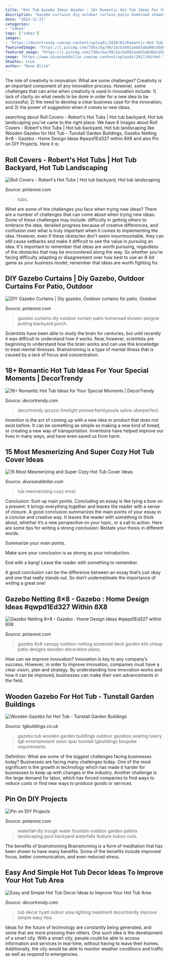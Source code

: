 ```yaml
---
title: "Hot Tub Gazebo Ideas Wooden : 18+ Romantic Hot Tub Ideas For Your Special Moments"
description: "Gazebo curtains diy outdoor curtain patio homeroad shower pergola putting backyard porch"
date: "2022-12-21"
categories:
- "ideas"
tags: ["ideas"]
images:
- "https://decortrendy.com/wp-content/uploads/2020/02/Romantic-Hot-Tub-8.jpg"
featuredImage: "https://i.pinimg.com/736x/ba/99/2a/ba992aabd3abd0dcd586c38a36c8100d.jpg"
featured_image: "https://i.pinimg.com/736x/ba/99/2a/ba992aabd3abd0dcd586c38a36c8100d.jpg"
image: "https://www.divesanddollar.com/wp-content/uploads/2017/04/Hot-Tub-Cover-9.jpg"
ShowToc: true
author: "Rene Blick"
---
```



The role of creativity in innovation: What are some challenges?
Creativity is an important component of any innovation process. However, some challenges that can arise when creativity is used in innovation include: 1) lack of clarity on what needs to be done in order for a new idea to be successful; 2) the need to develop a clear business case for the innovation; and 3) the power of suggestion when it comes to new ideas.

	

		
searching about Roll Covers - Robert&#039;s Hot Tubs | Hot tub backyard, Hot tub landscaping you've came to the right place. We have 8 Images about Roll Covers - Robert&#039;s Hot Tubs | Hot tub backyard, Hot tub landscaping like Wooden Gazebo for Hot Tub - Tunstall Garden Buildings, Gazebo Netting 8×8 - Gazebo : Home Design Ideas #qwpd1Ed327 within 8X8 and also Pin on DIY Projects. Here it is:
		
    
## Roll Covers - Robert&#039;s Hot Tubs | Hot Tub Backyard, Hot Tub Landscaping

<img loading=lazy src="https://i.pinimg.com/736x/ba/99/2a/ba992aabd3abd0dcd586c38a36c8100d.jpg" onerror="this.onerror=null;this.src='https://tse4.mm.bing.net/th?id=OIP.ZX0RZktaGCLVKBj-7-k91AAAAA&amp;pid=15.1';" alt="Roll Covers - Robert&#039;s Hot Tubs | Hot tub backyard, Hot tub landscaping">

_Source: pinterest.com_

>tubs. 

	

What are some of the challenges you face when trying new ideas?
There are a number of challenges that can come about when trying new ideas. Some of these challenges may include: difficulty in getting others to embrace the idea, derailed progress because of creative differences, and confusion over what is truly important when it comes to implementing the idea. However, even if these obstacles don't seem insurmountable, they can still cause setbacks and make it difficult to see the value in pursuing an idea. It's important to remember that ideas are worth pursuing, regardless of the obstacles that may be encountered along the way. So whether you're facing difficulty adapting or disagreement over how best to use an 8-bit game as your business model, remember that ideas are worth fighting for.

    
## DIY Gazebo Curtains | Diy Gazebo, Outdoor Curtains For Patio, Outdoor

<img loading=lazy src="https://i.pinimg.com/736x/54/58/7e/54587e7c497f91f87d9efb8672fd8021.jpg" onerror="this.onerror=null;this.src='https://tse4.mm.bing.net/th?id=OIP.MIC-xeScBlQMNKAH7TBttAHaJ3&amp;pid=15.1';" alt="DIY Gazebo Curtains | Diy gazebo, Outdoor curtains for patio, Outdoor">

_Source: pinterest.com_

>gazebo curtains diy outdoor curtain patio homeroad shower pergola putting backyard porch. 

	

Scientists have been able to study the brain for centuries, but until recently it was difficult to understand how it works. Now, however, scientists are beginning to understand how the brain works and can use this knowledge to treat mental illnesses. Brainstroming is a type of mental illness that is caused by a lack of focus and concentration.

    
## 18+ Romantic Hot Tub Ideas For Your Special Moments | DecorTrendy

<img loading=lazy src="https://decortrendy.com/wp-content/uploads/2020/02/Romantic-Hot-Tub-8.jpg" onerror="this.onerror=null;this.src='https://tse2.mm.bing.net/th?id=OIP.rtm4evDvtrb8UaIBxmu8twHaLH&amp;pid=15.1';" alt="18+ Romantic Hot Tub Ideas for Your Special Moments | DecorTrendy">

_Source: decortrendy.com_

>decortrendy jacuzzi limelight pioneerfamilypools saline uberperfect. 

	

Invention is the act of coming up with a new idea or product that does not exist before. It can be something as simple as making a new kind of bread, or creating a new way of transportation. Inventions have helped improve our lives in many ways, and have even saved us from harm.

    
## 15 Most Mesmerizing And Super Cozy Hot Tub Cover Ideas

<img loading=lazy src="https://www.divesanddollar.com/wp-content/uploads/2017/04/Hot-Tub-Cover-9.jpg" onerror="this.onerror=null;this.src='https://tse4.mm.bing.net/th?id=OIP.ujSt93AT9EWk1S9-0GS2JgHaLH&amp;pid=15.1';" alt="15 Most Mesmerizing and Super Cozy Hot Tub Cover Ideas">

_Source: divesanddollar.com_

>tub mesmerizing cozy most. 

	

Conclusion: Sum up main points.
Concluding an essay is like tying a bow on a present: it brings everything together and leaves the reader with a sense of closure. A good conclusion summarizes the main points of your essay in a concise and creative way. It leaves the reader with something to think about, whether it’s a new perspective on your topic, or a call to action. Here are some tips for writing a strong conclusion:
 Restate your thesis in different words.

Summarize your main points.

Make sure your conclusion is as strong as your introduction.

End with a bang! Leave the reader with something to remember.

A good conclusion can be the difference between an essay that’s just okay and one that really stands out. So don’t underestimate the importance of writing a great one!

    
## Gazebo Netting 8×8 - Gazebo : Home Design Ideas #qwpd1Ed327 Within 8X8

<img loading=lazy src="https://i.pinimg.com/736x/60/8b/ce/608bceaebfe1cb71be6d8d14f88431d3.jpg" onerror="this.onerror=null;this.src='https://tse2.mm.bing.net/th?id=OIP.rlRnXhl6tPjj3yw7YZCU0QHaFm&amp;pid=15.1';" alt="Gazebo Netting 8×8 - Gazebo : Home Design Ideas #qwpd1Ed327 within 8X8">

_Source: pinterest.com_

>gazebo 8x8 canopy outdoor netting screened deck garden kits cheap patio designs wooden decoration plans. 

	

How can we improve innovation?
Innovation is key to any company’s success. However, in order to improve innovation, companies must have a clear vision, plan and strategy. By understanding how innovation works and how it can be improved, businesses can make their own advancements in the field.

    
## Wooden Gazebo For Hot Tub - Tunstall Garden Buildings

<img loading=lazy src="http://www.tgbuildings.co.uk/wp-content/uploads/2018/04/tunstall-garden-buildings-gazebo-8-1024x768.jpg" onerror="this.onerror=null;this.src='https://tse4.mm.bing.net/th?id=OIP.ldvhmR3bRBCEH1PvjEk-GQHaFj&amp;pid=15.1';" alt="Wooden Gazebo for Hot Tub - Tunstall Garden Buildings">

_Source: tgbuildings.co.uk_

>gazebo tub wooden garden buildings outdoor gazebos seating luxery tgb entertainment swim spar tunstall tgbuildings bespoke requirements. 

	

Definition: What are some of the biggest challenges facing businesses today?
Businesses are facing many challenges today. One of the most significant is the growth in technology which has made it harder for businesses to keep up with changes in the industry. Another challenge is the large demand for labor, which has forced companies to find ways to reduce costs or find new ways to produce goods or services.

    
## Pin On DIY Projects

<img loading=lazy src="https://i.pinimg.com/736x/9a/31/13/9a311336bf27c780b219258c8d24da0f--waterfall-outdoor-living.jpg" onerror="this.onerror=null;this.src='https://tse1.mm.bing.net/th?id=OIP.HGGb7yowl7zl0BNLiiPusgHaMZ&amp;pid=15.1';" alt="Pin on DIY Projects">

_Source: pinterest.com_

>waterfall diy trough water fountain outdoor garden pallets landscaping pool backyard waterfalls feature indoor rock. 

	

The benefits of brainstroming
Brainstroming is a form of meditation that has been shown to have many benefits. Some of the benefits include improved focus, better communication, and even reduced stress.

    
## Easy And Simple Hot Tub Decor Ideas To Improve Your Hot Tub Area

<img loading=lazy src="https://decortrendy.com/wp-content/uploads/2020/06/Hot-Tub-Decor-7.jpg" onerror="this.onerror=null;this.src='https://tse3.mm.bing.net/th?id=OIP.srdMlubTT_7BTLM1Hi-OMAHaKi&amp;pid=15.1';" alt="Easy and Simple Hot Tub Decor Ideas to Improve Your Hot Tub Area">

_Source: decortrendy.com_

>tub decor hyatt indoor area lighting treatment decortrendy improve simple easy hba. 

	

Ideas for the future of technology are constantly being generated, and some that are more pressing than others. One such idea is the development of a smart city. With a smart city, people could be able to access information and services in real-time, without having to leave their homes. Additionally, the city would be able to monitor weather conditions and traffic as well as respond to emergencies.

